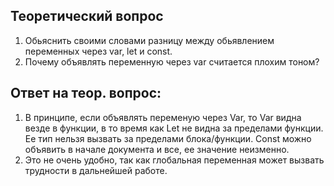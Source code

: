 ## Теоретический вопрос

1. Обьяснить своими словами разницу между обьявлением переменных через var, let и const. 
2. Почему объявлять переменную через var считается плохим тоном?

## Ответ на теор. вопрос: 
1. В принципе, если объявлять переменую через Var, то Var видна везде в функции, в то время как  Let не видна за пределами функции. Ее тип нельзя вызвать за пределами блока/функции.
Const можно объявить в начале документа и все, ее значение неизменно.
2. Это не очень удобно, так как глобальная переменная может вызвать трудности в дальнейшей работе.